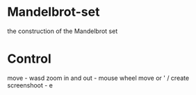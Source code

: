 # Mandelbrot-set
the construction of the Mandelbrot set
# Control
move - wasd
zoom in and out - mouse wheel move or ' /
create screenshoot - e
